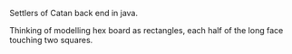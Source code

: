 Settlers of Catan back end in java.

Thinking of modelling hex board as rectangles, each half of the long face touching two squares.

